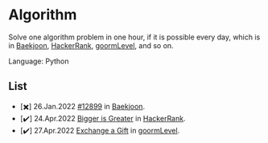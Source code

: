 # Algorithm

Solve one algorithm problem in one hour, if it is possible every day, which is in [Baekjoon], [HackerRank], [goormLevel], and so on.  

Language: Python

<!-- 
Success - :heavy_check_mark: 
Fail - :heavy_multiplication_x:
-->

## List
- [:heavy_multiplication_x:] 26.Jan.2022 [#12899](https://www.acmicpc.net/problem/12899) in [Baekjoon].
- [:heavy_check_mark:] 24.Apr.2022 [Bigger is Greater](https://www.hackerrank.com/challenges/bigger-is-greater/) in [HackerRank].
- [:heavy_check_mark:] 27.Apr.2022 [Exchange a Gift](https://level.goorm.io/exam/47878/%EC%82%AC%EC%9D%80%ED%92%88-%EA%B5%90%ED%99%98%ED%95%98%EA%B8%B0/quiz/1) in [goormLevel].


[Baekjoon]: https://www.acmicpc.net/
[HackerRank]: https://www.hackerrank.com/
[goormLevel]: https://level.goorm.io/
